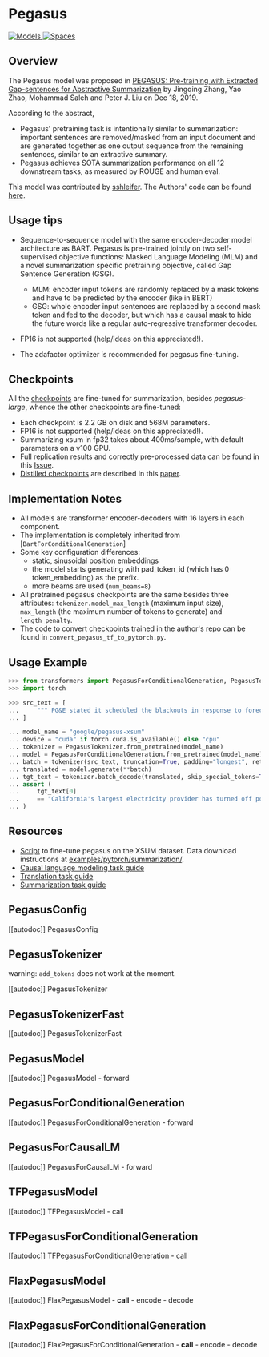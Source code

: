 <!--Copyright 2020 The HuggingFace Team. All rights reserved.

Licensed under the Apache License, Version 2.0 (the "License"); you may not use this file except in compliance with
the License. You may obtain a copy of the License at

http://www.apache.org/licenses/LICENSE-2.0

Unless required by applicable law or agreed to in writing, software distributed under the License is distributed on
an "AS IS" BASIS, WITHOUT WARRANTIES OR CONDITIONS OF ANY KIND, either express or implied. See the License for the
specific language governing permissions and limitations under the License.

⚠️ Note that this file is in Markdown but contain specific syntax for our doc-builder (similar to MDX) that may not be
rendered properly in your Markdown viewer.

-->

# Pegasus

<div class="flex flex-wrap space-x-1">
<a href="https://hf-mirror.com/models?filter=pegasus">
<img alt="Models" src="https://img.shields.io/badge/All_model_pages-pegasus-blueviolet">
</a>
<a href="https://hf-mirror.com/spaces/docs-demos/pegasus_paraphrase">
<img alt="Spaces" src="https://img.shields.io/badge/%F0%9F%A4%97%20Hugging%20Face-Spaces-blue">
</a>
</div>


## Overview

The Pegasus model was proposed in [PEGASUS: Pre-training with Extracted Gap-sentences for Abstractive Summarization](https://arxiv.org/pdf/1912.08777.pdf) by Jingqing Zhang, Yao Zhao, Mohammad Saleh and Peter J. Liu on Dec 18, 2019.

According to the abstract,

- Pegasus' pretraining task is intentionally similar to summarization: important sentences are removed/masked from an
  input document and are generated together as one output sequence from the remaining sentences, similar to an
  extractive summary.
- Pegasus achieves SOTA summarization performance on all 12 downstream tasks, as measured by ROUGE and human eval.

This model was contributed by [sshleifer](https://hf-mirror.com/sshleifer). The Authors' code can be found [here](https://github.com/google-research/pegasus).

## Usage tips

- Sequence-to-sequence model with the same encoder-decoder model architecture as BART. Pegasus is pre-trained jointly on two self-supervised objective functions: Masked Language Modeling (MLM) and a novel summarization specific pretraining objective, called Gap Sentence Generation (GSG).

  * MLM: encoder input tokens are randomly replaced by a mask tokens and have to be predicted by the encoder (like in BERT)
  * GSG: whole encoder input sentences are replaced by a second mask token and fed to the decoder, but which has a causal mask to hide the future words like a regular auto-regressive transformer decoder.

- FP16 is not supported (help/ideas on this appreciated!).
- The adafactor optimizer is recommended for pegasus fine-tuning.


## Checkpoints

All the [checkpoints](https://hf-mirror.com/models?search=pegasus) are fine-tuned for summarization, besides
*pegasus-large*, whence the other checkpoints are fine-tuned:

- Each checkpoint is 2.2 GB on disk and 568M parameters.
- FP16 is not supported (help/ideas on this appreciated!).
- Summarizing xsum in fp32 takes about 400ms/sample, with default parameters on a v100 GPU.
- Full replication results and correctly pre-processed data can be found in this [Issue](https://github.com/huggingface/transformers/issues/6844#issue-689259666).
- [Distilled checkpoints](https://hf-mirror.com/models?search=distill-pegasus) are described in this [paper](https://arxiv.org/abs/2010.13002).

## Implementation Notes

- All models are transformer encoder-decoders with 16 layers in each component.
- The implementation is completely inherited from [`BartForConditionalGeneration`]
- Some key configuration differences:
  - static, sinusoidal position embeddings
  - the model starts generating with pad_token_id (which has 0 token_embedding) as the prefix.
  - more beams are used (`num_beams=8`)
- All pretrained pegasus checkpoints are the same besides three attributes: `tokenizer.model_max_length` (maximum
  input size), `max_length` (the maximum number of tokens to generate) and `length_penalty`.
- The code to convert checkpoints trained in the author's [repo](https://github.com/google-research/pegasus) can be
  found in `convert_pegasus_tf_to_pytorch.py`.

## Usage Example

```python
>>> from transformers import PegasusForConditionalGeneration, PegasusTokenizer
>>> import torch

>>> src_text = [
...     """ PG&E stated it scheduled the blackouts in response to forecasts for high winds amid dry conditions. The aim is to reduce the risk of wildfires. Nearly 800 thousand customers were scheduled to be affected by the shutoffs which were expected to last through at least midday tomorrow."""
... ]

... model_name = "google/pegasus-xsum"
... device = "cuda" if torch.cuda.is_available() else "cpu"
... tokenizer = PegasusTokenizer.from_pretrained(model_name)
... model = PegasusForConditionalGeneration.from_pretrained(model_name).to(device)
... batch = tokenizer(src_text, truncation=True, padding="longest", return_tensors="pt").to(device)
... translated = model.generate(**batch)
... tgt_text = tokenizer.batch_decode(translated, skip_special_tokens=True)
... assert (
...     tgt_text[0]
...     == "California's largest electricity provider has turned off power to hundreds of thousands of customers."
... )
```

## Resources

- [Script](https://github.com/huggingface/transformers/tree/main/examples/research_projects/seq2seq-distillation/finetune_pegasus_xsum.sh) to fine-tune pegasus
  on the XSUM dataset. Data download instructions at [examples/pytorch/summarization/](https://github.com/huggingface/transformers/tree/main/examples/pytorch/summarization/README.md).
- [Causal language modeling task guide](../tasks/language_modeling)
- [Translation task guide](../tasks/translation)
- [Summarization task guide](../tasks/summarization)

## PegasusConfig

[[autodoc]] PegasusConfig

## PegasusTokenizer

warning: `add_tokens` does not work at the moment.

[[autodoc]] PegasusTokenizer

## PegasusTokenizerFast

[[autodoc]] PegasusTokenizerFast

<frameworkcontent>
<pt>

## PegasusModel

[[autodoc]] PegasusModel
    - forward

## PegasusForConditionalGeneration

[[autodoc]] PegasusForConditionalGeneration
    - forward

## PegasusForCausalLM

[[autodoc]] PegasusForCausalLM
    - forward

</pt>
<tf>

## TFPegasusModel

[[autodoc]] TFPegasusModel
    - call

## TFPegasusForConditionalGeneration

[[autodoc]] TFPegasusForConditionalGeneration
    - call

</tf>
<jax>

## FlaxPegasusModel

[[autodoc]] FlaxPegasusModel
    - __call__
    - encode
    - decode

## FlaxPegasusForConditionalGeneration

[[autodoc]] FlaxPegasusForConditionalGeneration
    - __call__
    - encode
    - decode

</jax>
</frameworkcontent>
